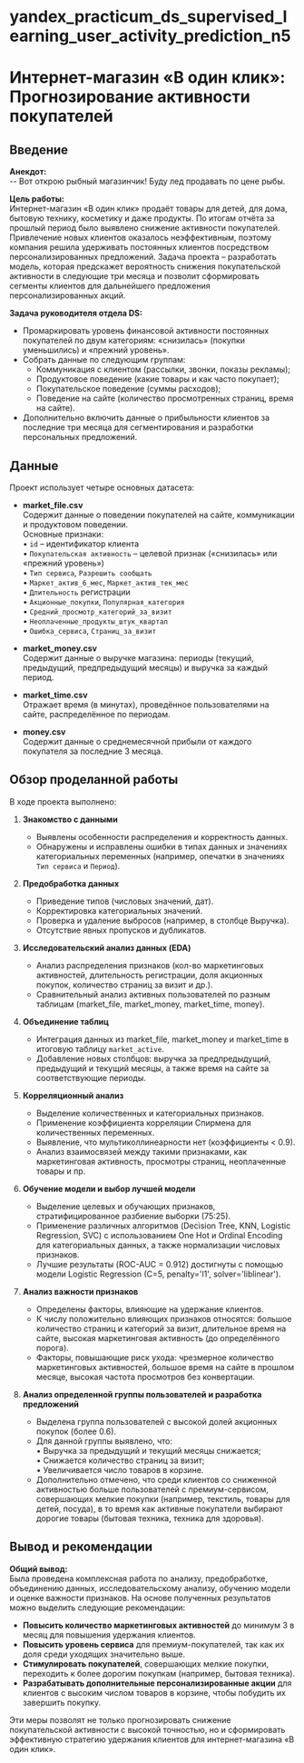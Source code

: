 # yandex_practicum_ds_supervised_learning_user_activity_prediction_n5

# Интернет-магазин «В один клик»: Прогнозирование активности покупателей

## Введение

**Анекдот:**  
-- Вот открою рыбный магазинчик! Буду лед продавать по цене рыбы.

**Цель работы:**  
Интернет-магазин «В один клик» продаёт товары для детей, для дома, бытовую технику, косметику и даже продукты. По итогам отчёта за прошлый период было выявлено снижение активности покупателей. Привлечение новых клиентов оказалось неэффективным, поэтому компания решила удерживать постоянных клиентов посредством персонализированных предложений. Задача проекта – разработать модель, которая предскажет вероятность снижения покупательской активности в следующие три месяца и позволит сформировать сегменты клиентов для дальнейшего предложения персонализированных акций.

**Задача руководителя отдела DS:**  
- Промаркировать уровень финансовой активности постоянных покупателей по двум категориям: «снизилась» (покупки уменьшились) и «прежний уровень».
- Собрать данные по следующим группам:
  - Коммуникация с клиентом (рассылки, звонки, показы рекламы);
  - Продуктовое поведение (какие товары и как часто покупает);
  - Покупательское поведение (суммы расходов);
  - Поведение на сайте (количество просмотренных страниц, время на сайте).
- Дополнительно включить данные о прибыльности клиентов за последние три месяца для сегментирования и разработки персональных предложений.

## Данные

Проект использует четыре основных датасета:

- **market_file.csv**  
  Содержит данные о поведении покупателей на сайте, коммуникации и продуктовом поведении.  
  Основные признаки:  
  • `id` – идентификатор клиента  
  • `Покупательская активность` – целевой признак («снизилась» или «прежний уровень»)  
  • `Тип сервиса`, `Разрешить сообщать`  
  • `Маркет_актив_6_мес`, `Маркет_актив_тек_мес`  
  • `Длительность` регистрации  
  • `Акционные_покупки`, `Популярная_категория`  
  • `Средний_просмотр_категорий_за_визит`  
  • `Неоплаченные_продукты_штук_квартал`  
  • `Ошибка_сервиса`, `Страниц_за_визит`

- **market_money.csv**  
  Содержит данные о выручке магазина: периоды (текущий, предыдущий, предпредыдущий месяцы) и выручка за каждый период.

- **market_time.csv**  
  Отражает время (в минутах), проведённое пользователями на сайте, распределённое по периодам.

- **money.csv**  
  Содержит данные о среднемесячной прибыли от каждого покупателя за последние 3 месяца.

## Обзор проделанной работы

В ходе проекта выполнено:

1. **Знакомство с данными**  
   - Выявлены особенности распределения и корректность данных.  
   - Обнаружены и исправлены ошибки в типах данных и значениях категориальных переменных (например, опечатки в значениях `Тип сервиса` и `Период`).

2. **Предобработка данных**  
   - Приведение типов (числовых значений, дат).  
   - Корректировка категориальных значений.  
   - Проверка и удаление выбросов (например, в столбце Выручка).  
   - Отсутствие явных пропусков и дубликатов.

3. **Исследовательский анализ данных (EDA)**  
   - Анализ распределения признаков (кол-во маркетинговых активностей, длительность регистрации, доля акционных покупок, количество страниц за визит и др.).  
   - Сравнительный анализ активных пользователей по разным таблицам (market_file, market_money, market_time, money).

4. **Объединение таблиц**  
   - Интеграция данных из market_file, market_money и market_time в итоговую таблицу `market_active`.  
   - Добавление новых столбцов: выручка за предпредыдущий, предыдущий и текущий месяцы, а также время на сайте за соответствующие периоды.

5. **Корреляционный анализ**  
   - Выделение количественных и категориальных признаков.  
   - Применение коэффициента корреляции Спирмена для количественных переменных.  
   - Выявление, что мультиколлинеарности нет (коэффициенты < 0.9).  
   - Анализ взаимосвязей между такими признаками, как маркетинговая активность, просмотры страниц, неоплаченные товары и пр.

6. **Обучение модели и выбор лучшей модели**  
   - Выделение целевых и обучающих признаков, стратифицированное разбиение выборки (75:25).  
   - Применение различных алгоритмов (Decision Tree, KNN, Logistic Regression, SVC) с использованием One Hot и Ordinal Encoding для категориальных данных, а также нормализации числовых признаков.
   - Лучшие результаты (ROC-AUC = 0.912) достигнуты с помощью модели Logistic Regression (C=5, penalty='l1', solver='liblinear').

7. **Анализ важности признаков**  
   - Определены факторы, влияющие на удержание клиентов.  
   - К числу положительно влияющих признаков относятся: большое количество страниц и категорий за визит, длительное время на сайте, высокая маркетинговая активность (до определённого порога).  
   - Факторы, повышающие риск ухода: чрезмерное количество маркетинговых активностей, большое время на сайте в прошлом месяце, высокая частота просмотров без конвертации.

8. **Анализ определенной группы пользователей и разработка предложений**  
   - Выделена группа пользователей с высокой долей акционных покупок (более 0.6).  
   - Для данной группы выявлено, что:  
     • Выручка за предыдущий и текущий месяцы снижается;  
     • Снижается количество страниц за визит;  
     • Увеличивается число товаров в корзине.  
   - Дополнительно отмечено, что среди клиентов со сниженной активностью больше пользователей с премиум-сервисом, совершающих мелкие покупки (например, текстиль, товары для детей, посуда), в то время как активные покупатели выбирают дорогие товары (бытовая техника, техника для здоровья).

## Вывод и рекомендации

**Общий вывод:**  
Была проведена комплексная работа по анализу, предобработке, объединению данных, исследовательскому анализу, обучению модели и оценке важности признаков. На основе полученных результатов можно выделить следующие рекомендации:

- **Повысить количество маркетинговых активностей** до минимум 3 в месяц для повышения удержания клиентов.  
- **Повысить уровень сервиса** для премиум-покупателей, так как их доля среди уходящих значительно выше.  
- **Стимулировать покупателей**, совершающих мелкие покупки, переходить к более дорогим покупкам (например, бытовая техника).  
- **Разрабатывать дополнительные персонализированные акции** для клиентов с высоким числом товаров в корзине, чтобы побудить их завершить покупку.

Эти меры позволят не только прогнозировать снижение покупательской активности с высокой точностью, но и сформировать эффективную стратегию удержания клиентов для интернет-магазина «В один клик».